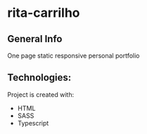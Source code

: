 # rita-carrilho

## General Info
One page static responsive personal portfolio 

## Technologies:
Project is created with:
* HTML
* SASS
* Typescript
